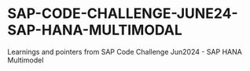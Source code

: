 # SAP-CODE-CHALLENGE-JUNE24-SAP-HANA-MULTIMODAL
Learnings and pointers from SAP Code Challenge Jun2024 - SAP HANA Multimodel

